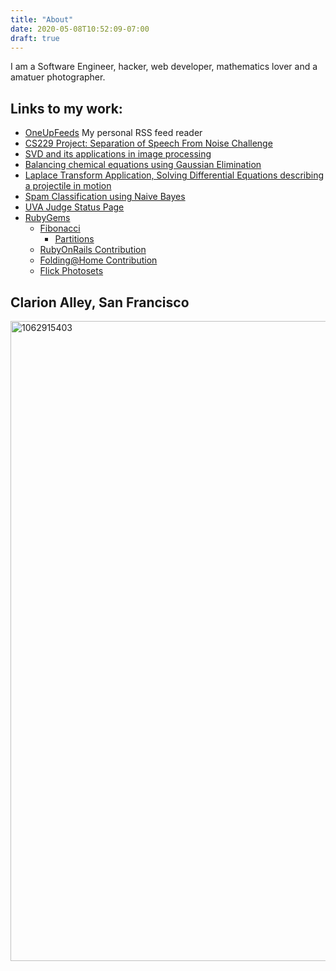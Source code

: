 ```yaml
---
title: "About"
date: 2020-05-08T10:52:09-07:00
draft: true
---
```

I am a Software Engineer, hacker, web developer, mathematics lover and a amatuer photographer.

## Links to my work:

* [OneUpFeeds](http://www.oneupfeeds.com/) My personal RSS feed reader
* [CS229 Project: Separation of Speech From Noise Challenge](http://cs229.stanford.edu/proj2012/Vellanki-SeparationOfSpeechFromNoiseChallenge.pdf)
* [SVD and its applications in image processing](https://www.dropbox.com/s/zz9j4j9zfhqpoic/535_441_project.pdf?dl=0)
* [Balancing chemical equations using Gaussian Elimination](https://www.dropbox.com/s/lny2rk0kodoi3at/EN.535.441_project_1.pdf?dl=0)
* [Laplace Transform Application, Solving Differential Equations describing a projectile in motion](https://www.dropbox.com/s/chc9pfey42crueu/team8_discussion_activity_2.pdf?dl=0)
* [Spam Classification using Naive Bayes](https://www.dropbox.com/s/edzek6as35i2vsu/spam_classification.pdf?dl=0)
* [UVA Judge Status Page](http://uhunt.felix-halim.net/id/43584)
* [RubyGems](https://rubygems.org/profiles/chaitanyav)
    * [Fibonacci](https://rubygems.org/gems/fibonacci)
        * [Partitions](https://rubygems.org/gems/partitions)
	* [RubyOnRails Contribution](http://contributors.rubyonrails.org/contributors/chaitanya-vellanki/commits)
	* [Folding@Home Contribution](http://folding.stanford.edu/stats/donor/1679080)
	* [Flick Photosets](http://www.flickr.com/photos/76625390@N03/sets/)


## Clarion Alley, San Francisco
<a data-flickr-embed="true" data-footer="true"  href="https://www.flickr.com/photos/76625390@N03/18444460795/in/album-72157653922095146/" title="Clarion Alley, San Francisco"><img src="https://farm9.staticflickr.com/8797/18444460795_1b3f5e22db_o.jpg" width="1545" height="1024" alt="1062915403"></a><script async src="//embedr.flickr.com/assets/client-code.js" charset="utf-8"></script>
